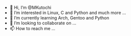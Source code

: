 - 👋 Hi, I’m @MKutochi
- 👀 I’m interested in Linux, C and Python and much more …
- 🌱 I’m currently learning Arch, Gentoo and Python
- 💞️ I’m looking to collaborate on ...
- 📫 How to reach me ...

<!---
MKutochi/MKutochi is a ✨ special ✨ repository because its `README.md` (this file) appears on your GitHub profile.
You can click the Preview link to take a look at your changes.
--->
